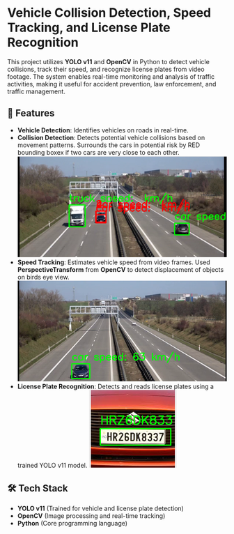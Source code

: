 # Vehicle Collision Detection, Speed Tracking, and License Plate Recognition

This project utilizes **YOLO v11** and **OpenCV** in Python to detect vehicle collisions, track their speed, and recognize license plates from video footage. The system enables real-time monitoring and analysis of traffic activities, making it useful for accident prevention, law enforcement, and traffic management.

## 🚀 Features
- **Vehicle Detection**: Identifies vehicles on roads in real-time.
- **Collision Detection**: Detects potential vehicle collisions based on movement patterns. Surrounds the cars in potential risk by RED bounding boxex if two cars are very close to each other.
![alt text](<Screenshot from 2025-02-07 19-42-43.png>)
- **Speed Tracking**: Estimates vehicle speed from video frames. Used **PerspectiveTransform** from **OpenCV** to detect displacement of objects on birds eye view.
![alt text](image.png)
- **License Plate Recognition**: Detects and reads license plates using a trained YOLO v11 model.
![alt text](<Screenshot from 2025-02-07 19-49-38.png>)

## 🛠️ Tech Stack
- **YOLO v11** (Trained for vehicle and license plate detection)
- **OpenCV** (Image processing and real-time tracking)
- **Python** (Core programming language)

